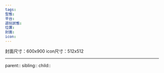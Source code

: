 ```yaml
---
tags:
型態:
平台:
遊玩狀態:
位置:
封面:
icon:
---
```

封面尺寸：600x900
icon尺寸：512x512
- - -
parent::
sibling::
child::